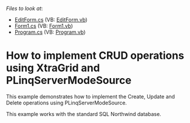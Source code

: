 <!-- default file list -->
*Files to look at*:

* [EditForm.cs](./CS/PLinqServerModeSource/EditForm.cs) (VB: [EditForm.vb](./VB/PLinqServerModeSource/EditForm.vb))
* [Form1.cs](./CS/PLinqServerModeSource/Form1.cs) (VB: [Form1.vb](./VB/PLinqServerModeSource/Form1.vb))
* [Program.cs](./CS/PLinqServerModeSource/Program.cs) (VB: [Program.vb](./VB/PLinqServerModeSource/Program.vb))
<!-- default file list end -->
# How to implement CRUD operations using XtraGrid and PLinqServerModeSource 


<p>This example demonstrates how to implement the Create, Update and Delete operations using PLinqServerModeSource.</p><p>This example works with the standard SQL Northwind database.</p>

<br/>



